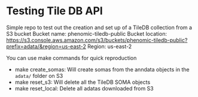 # Testing Tile DB API

Simple repo to test out the creation and set up of a TileDB collection from a S3 bucket
Bucket name: phenomic-tiledb-public
Bucket location: https://s3.console.aws.amazon.com/s3/buckets/phenomic-tiledb-public?prefix=adata/&region=us-east-2
Region: us-east-2

You can use make commands for quick reproduction

- make create_somas: Will create somas from the anndata objects in the `adata/` folder on S3
- make reset_s3: Will delete all the TileDB SOMA objects
- make reset_local: Delete all adatas downloaded from S3
